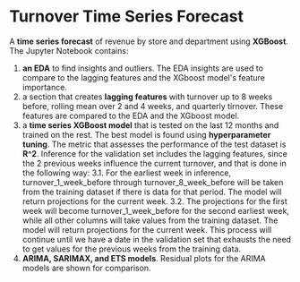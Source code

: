 # Turnover Time Series Forecast
A __time series forecast__ of revenue by store and department using __XGBoost__. The Jupyter Notebook contains:
1.  __an EDA__ to find insights and outliers. The EDA insights are used to compare to the lagging features and the XGboost model's feature importance.
2.  a section that creates __lagging features__ with turnover up to 8 weeks before, rolling mean over 2 and 4 weeks, and quarterly tirnover. These features are compared to the EDA and the XGboost model.
3.  a __time series XGBoost model__ that is tested on the last 12 months and trained on the rest. The best model is found using __hyperparameter tuning__. The metric that assesses the performance of the test dataset is __R^2__. Inference for the validation set includes the lagging features, since the 2 previous weeks influence the current turnover, and that is done in the following way:
   3.1. For the earliest week in inference, turnover_1_week_before through turnover_8_week_before will be taken from the training dataset if there is data for that period. The model will return projections for the current week.
   3.2. The projections for the first week will become turnover_1_week_before for the second earliest week, while all other columns will take values from the training dataset. The model will return projections for the current week.
   This process will continue until we have a date in the validation set that exhausts the need to get values for the previous weeks from the training data.
4. __ARIMA, SARIMAX, and ETS models__. Residual plots for the ARIMA models are shown for comparison.
